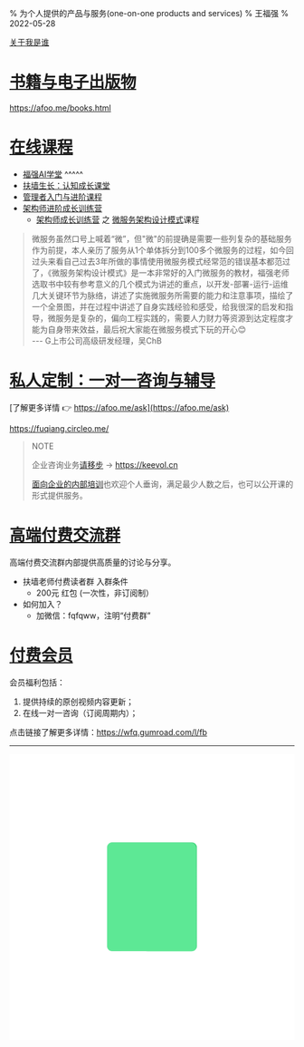 % 为个人提供的产品与服务(one-on-one products and services)
% 王福强
% 2022-05-28

[关于我是谁](whoami.html)

# [书籍与电子出版物](https://afoo.me/books.html)
<https://afoo.me/books.html>

# [在线课程](https://afoo.me/ke)

- [福强AI学堂](https://edu.afoo.me) ^^^^^
- [扶墙生长：认知成长课堂](https://afoo.me/ke)
- [管理者入门与进阶课程](https://afoo.me/ke)
- [架构师进阶成长训练营](https://afoo.me/ke)
  - [架构师成长训练营](https://afoo.me/ke#4ct3VF) 之 [微服务架构设计模式](https://wfq.gumroad.com/l/lftft)课程

> 微服务虽然口号上喊着“微”，但"微"的前提确是需要一些列复杂的基础服务作为前提，本人亲历了服务从1个单体拆分到100多个微服务的过程，如今回过头来看自己过去3年所做的事情使用微服务模式经常范的错误基本都范过了，《微服务架构设计模式》是一本非常好的入门微服务的教材，福强老师选取书中较有参考意义的几个模式为讲述的重点，以开发-部署-运行-运维几大关键环节为脉络，讲述了实施微服务所需要的能力和注意事项，描绘了一个全景图，并在过程中讲述了自身实践经验和感受，给我很深的启发和指导，微服务是复杂的，偏向工程实践的，需要人力财力等资源到达定程度才能为自身带来效益，最后祝大家能在微服务模式下玩的开心😊   
> --- G上市公司高级研发经理，吴ChB

# [私人定制：一对一咨询与辅导](https://afoo.me/ama)

[了解更多详情 👉 https://afoo.me/ask](https://afoo.me/ask)

<https://fuqiang.circleo.me/>

> NOTE
> 
> 企业咨询业务[请移步](https://keevol.cn) -> <https://keevol.cn>
> 
> [面向企业的内部培训](https://keepoints.feishu.cn/docs/doccnRcplsIfpeahsUsTrFLOwgN)也欢迎个人垂询，满足最少人数之后，也可以公开课的形式提供服务。

# [高端付费交流群](https://discord.gg/tV6sWdxv)

高端付费交流群内部提供高质量的讨论与分享。

- 扶墙老师付费读者群 入群条件
  -  200元 红包 (一次性，非订阅制）
- 如何加入？
  - 加微信：fqfqww，注明“付费群”



# [付费会员](https://wfq.gumroad.com/l/fb)

会员福利包括：

1. 提供持续的原创视频内容更新；
2. 在线一对一咨询（订阅周期内）；

点击链接了解更多详情：<https://wfq.gumroad.com/l/fb>

--- 

![](images/11278-bird.gif)
